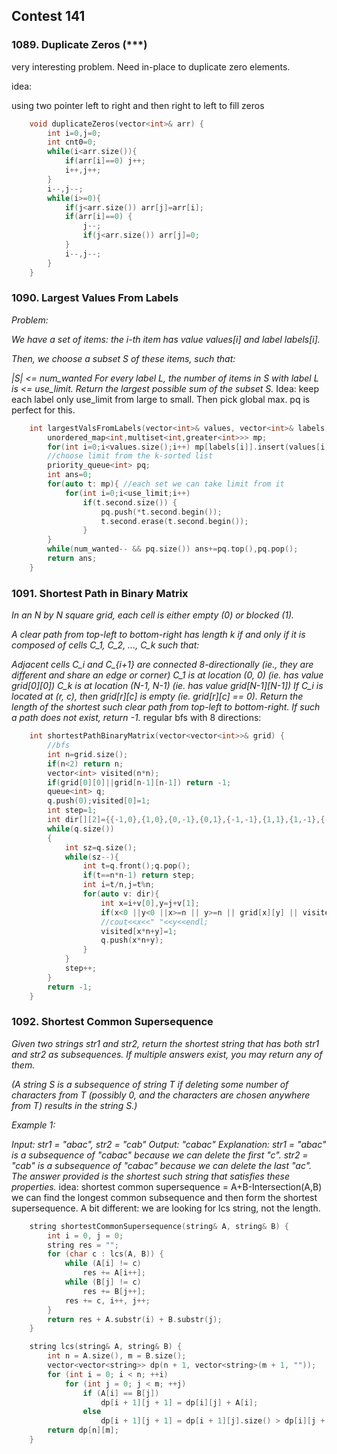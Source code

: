 ## Contest 141

### 1089. Duplicate Zeros (***)
very interesting problem. Need in-place to duplicate zero elements.

idea: 

using two pointer left to right and then right to left to fill zeros

```cpp
    void duplicateZeros(vector<int>& arr) {
        int i=0,j=0;
        int cnt0=0;
        while(i<arr.size()){
            if(arr[i]==0) j++;
            i++,j++;
        }
        i--,j--;
        while(i>=0){
            if(j<arr.size()) arr[j]=arr[i];
            if(arr[i]==0) {
                j--;
                if(j<arr.size()) arr[j]=0;
            }
            i--,j--;
        }
    }
```

	
### 1090. Largest Values From Labels
<em>Problem: 

We have a set of items: the i-th item has value values[i] and label labels[i].

Then, we choose a subset S of these items, such that:

|S| <= num_wanted
For every label L, the number of items in S with label L is <= use_limit.
Return the largest possible sum of the subset S.</em>
Idea:
keep each label only use_limit from large to small. Then pick global max.
pq is perfect for this.

```cpp
    int largestValsFromLabels(vector<int>& values, vector<int>& labels, int num_wanted, int use_limit) {
        unordered_map<int,multiset<int,greater<int>>> mp;
        for(int i=0;i<values.size();i++) mp[labels[i]].insert(values[i]);
        //choose limit from the k-sorted list
        priority_queue<int> pq;
        int ans=0;
        for(auto t: mp){ //each set we can take limit from it
            for(int i=0;i<use_limit;i++) 
                if(t.second.size()) {
                    pq.push(*t.second.begin());
                    t.second.erase(t.second.begin());
                }
        }
        while(num_wanted-- && pq.size()) ans+=pq.top(),pq.pop();
        return ans;
    }
```

### 1091. Shortest Path in Binary Matrix
<em>In an N by N square grid, each cell is either empty (0) or blocked (1).

A clear path from top-left to bottom-right has length k if and only if it is composed of cells C_1, C_2, ..., C_k such that:

Adjacent cells C_i and C_{i+1} are connected 8-directionally (ie., they are different and share an edge or corner)
C_1 is at location (0, 0) (ie. has value grid[0][0])
C_k is at location (N-1, N-1) (ie. has value grid[N-1][N-1])
If C_i is located at (r, c), then grid[r][c] is empty (ie. grid[r][c] == 0).
Return the length of the shortest such clear path from top-left to bottom-right.  If such a path does not exist, return -1.
</em>
regular bfs with 8 directions:

```cpp
    int shortestPathBinaryMatrix(vector<vector<int>>& grid) {
        //bfs
        int n=grid.size();
        if(n<2) return n;
        vector<int> visited(n*n);
        if(grid[0][0]||grid[n-1][n-1]) return -1;
        queue<int> q;
        q.push(0);visited[0]=1;
        int step=1;
        int dir[][2]={{-1,0},{1,0},{0,-1},{0,1},{-1,-1},{1,1},{1,-1},{-1,1}};
        while(q.size())
        {
            int sz=q.size();
            while(sz--){
                int t=q.front();q.pop();
                if(t==n*n-1) return step;
                int i=t/n,j=t%n;
                for(auto v: dir){
                    int x=i+v[0],y=j+v[1];
                    if(x<0 ||y<0 ||x>=n || y>=n || grid[x][y] || visited[x*n+y]) continue;
                    //cout<<x<<" "<<y<<endl;
                    visited[x*n+y]=1;
                    q.push(x*n+y);
                }
            }
            step++;
        }
        return -1;
    }
```

### 1092. Shortest Common Supersequence
<em>Given two strings str1 and str2, return the shortest string that has both str1 and str2 as subsequences.  If multiple answers exist, you may return any of them.

(A string S is a subsequence of string T if deleting some number of characters from T (possibly 0, and the characters are chosen anywhere from T) results in the string S.)

Example 1:

Input: str1 = "abac", str2 = "cab"
Output: "cabac"
Explanation: 
str1 = "abac" is a subsequence of "cabac" because we can delete the first "c".
str2 = "cab" is a subsequence of "cabac" because we can delete the last "ac".
The answer provided is the shortest such string that satisfies these properties.
</em>
idea: 
shortest common supersequence = A+B-Intersection(A,B)
we can find the longest common subsequence and then form the shortest supersequence.
A bit different: we are looking for lcs string, not the length.

```cpp
    string shortestCommonSupersequence(string& A, string& B) {
        int i = 0, j = 0;
        string res = "";
        for (char c : lcs(A, B)) {
            while (A[i] != c)
                res += A[i++];
            while (B[j] != c)
                res += B[j++];
            res += c, i++, j++;
        }
        return res + A.substr(i) + B.substr(j);
    }

    string lcs(string& A, string& B) {
        int n = A.size(), m = B.size();
        vector<vector<string>> dp(n + 1, vector<string>(m + 1, ""));
        for (int i = 0; i < n; ++i)
            for (int j = 0; j < m; ++j)
                if (A[i] == B[j])
                    dp[i + 1][j + 1] = dp[i][j] + A[i];
                else
                    dp[i + 1][j + 1] = dp[i + 1][j].size() > dp[i][j + 1].size() ?  dp[i + 1][j] : dp[i][j + 1];
        return dp[n][m];
    }
```